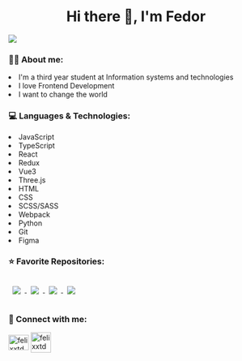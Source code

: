 
<h1 align="center">Hi there 👋, I'm Fedor</h1>
<img src="https://c.tenor.com/NOYF3f82b_gAAAAC/programmer.gif"/>


<h3 align="left">👱🏼 About me:</h3>
<p align="left">
  <li>I'm a third year student at Information systems and technologies
  <li>I love Frontend Development
  <li>I want to change the world
</p>

<h3 align="left">💻 Languages & Technologies:</h3>
<p align="left">
  <li>JavaScript
  <li>TypeScript
  <li>React
  <li>Redux
  <li>Vue3
  <li>Three.js
  <li>HTML
  <li>CSS
  <li>SCSS/SASS
  <li>Webpack
  <li>Python
  <li>Git
  <li>Figma
</p>

<h3 align="left">⭐️ Favorite Repositories:</h3>
<a href="https://github.com/FelixTisov/vue-notes">
  <img align="center" style="margin:1rem 0.5rem" src="https://github-readme-stats.vercel.app/api/pin/?username=FelixTisov&repo=vue-notes&title_color=ffffff&text_color=c9cacc&icon_color=FFA34E&bg_color=2F4260" />
</a>
<a href="https://github.com/FelixTisov/shoes-shop">
  <img align="center" style="margin:1rem 0.5rem" src="https://github-readme-stats.vercel.app/api/pin/?username=FelixTisov&repo=shoes-shop&title_color=ffffff&text_color=c9cacc&icon_color=FFA34E&bg_color=2F4260" />
</a>
<a href="https://github.com/FelixTisov/audio-player">
  <img align="center" style="margin:1rem 0.5rem" src="https://github-readme-stats.vercel.app/api/pin/?username=FelixTisov&repo=audio-player&title_color=ffffff&text_color=c9cacc&icon_color=FFA34E&bg_color=2F4260" />
</a>
<a href="https://github.com/Shkesham/latinizator">
  <img align="center" style="margin:1rem 0.5rem" src="https://github-readme-stats.vercel.app/api/pin/?username=Shkesham&repo=latinizator&title_color=ffffff&text_color=c9cacc&icon_color=FFA34E&bg_color=2F4260" />
</a>

<h3 align="left">📧 Connect with me:</h3>
<p align="left">
<a href="https://www.linkedin.com/in/felixxtd/" target="blank"><img align="center" src="https://raw.githubusercontent.com/rahuldkjain/github-profile-readme-generator/master/src/images/icons/Social/linked-in-alt.svg" alt="felixxtd" height="30" width="40" /></a>
<a href="https://t.me/felixxtd" target="blank"><img align="center" src="https://user-images.githubusercontent.com/70074892/192116101-7bb4f607-e7e2-4a9e-b6a4-909bdc676ab1.png" alt="felixxtd" height="40" width="40" /></a>
</p>

<!--
**FelixTisov/FelixTisov** is a ✨ _special_ ✨ repository because its `README.md` (this file) appears on your GitHub profile.

Here are some ideas to get you started:

- 🔭 I’m currently working on ...
- 🌱 I’m currently learning ...
- 👯 I’m looking to collaborate on ...
- 🤔 I’m looking for help with ...
- 💬 Ask me about ...
- 📫 How to reach me: ...
- 😄 Pronouns: ...
- ⚡ Fun fact: ...
-->
